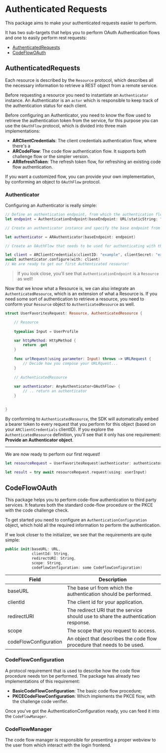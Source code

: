 # Authenticated Requests

This package aims to make your authenticated requests easier to perform.

It has two sub-targets that helps you to perform OAuth Authentication flows and one to easily perform rest requests: 
*   [AuthenticatedRequests](#AuthenticatedRequests)
*   [CodeFlowOAuth](#CodeFlowOAuth)

## AuthenticatedRequests

Each resource is described by the `Resource` protocol, which describes all the necessary information to retrieve a REST object from a remote service.

Before requesting a resource you need to instantiate an `Authenticator` instance.
An Authenticator is an `actor` which is responsible to keep track of the authentication status for each client.

Before configuring an Authenticator, you need to know the flow used to retrieve the authentication token from the service, for this purpose you can use the `OAuthFlow` protocol, which is divided into three main implementations:

- **ARClientCredentials**: The client credentials authentication flow, where there's a
- **ARCodeFlow**: The code flow authentication flow. It supports both challenge flow or the simpler version.
- **ARRefreshToken**: The refresh token flow, for refreshing an existing code flow authentication.


If you want a customized flow, you can provide your own implementation, by conforming an object to `OAuthFlow` protocol.

### Authenticator


Configuring an Authenticator is really simple:

```swift
// Define an authentication endpoint, from which the authentication flow should be performed.
let endpoint = AuthenticationEndpoint(baseEndpoint: URL(staticString: "https://api.example.com"), path: "auth/v2/token")

// Create an authenticator instance and specify the base endpoint from which the authentication  should be performed.

let authenticator = ARAuthenticator(baseEndpoint: endpoint)

// Create an OAuthFlow that needs to be used for authenticating with the base endpoint.

let client = ARClientCredentials(clientID: "example", clientSecret: "example", scope: Set([]))
await authenticator.configure(with: client)
// We are ready to get our first Authenticated resource!
```

>If you look close, you'll see that `AuthenticationEndpoint` is a `Resource` as well!

Now that we know what a Resource is, we can also integrate an `AuthenticatedResource`, which is an extension of what a Resource is.
If you need some sort of authentication to retrieve a resource, you need to conform your `Resource` object to `AuthenticatedResource` as well.

```swift
struct UserFavoritesRequest: Resource, AuthenticatedResource { 

    // Resource
    
    typealias Input = UserProfile

    var httpMethod: HttpMethod { 
        return .get
    }
    
    func urlRequest(using parameter: Input) throws -> URLRequest {
        // Decide how you compose your URLRquest...
    }
    
    // AuthenticatedResource
    
    var authenticator: AnyAuthenticator<OAuthFlow> { 
        // .. return an authenticator
    }
    

}
```

By conforming to `AuthenticatedResource`, the SDK will automatically embed a bearer token to every request that you perform for this object (based on your `ARClientCredentials` clientID).
If you explore the `AuthenticatedResource` definition, you'll see that it only has one requirement: **Provide an Authenticator object**.

***

We are now ready to perform our first request!


```swift
let resourceRequest = UserFavoritesRequest(authenticator: authenticator)
        
let result = try await resourceRequest.request(using: userInput)
```

## CodeFlowOAuth

This package helps you to perform code-flow authentication to third party services.
It features both the standard code-flow procedure or the PKCE with the code challenge check.

To get started you need to configure an `AuthenticationConfiguration` object, which hold all the required information to perform the authentication.

If we look closer to the initializer, we see that the requirements are quite simple:

```swift
public init(baseURL: URL,
            clientId: String,
            redirectURI: String,
            scope: String,
            codeFlowConfiguration: some CodeFlowConfiguration)
```

| **Field**             | **Description**                                                                    |
|-----------------------|------------------------------------------------------------------------------------|
| baseURL               | The base url from which the authentication should be performed.                    |
| clientId              | The client id for your application.                                                |
| redirectURI           | The redirect URI that the service should use to share the authentication response. |
| scope                 | The scope that you request to access.                                              |
| codeFlowConfiguration | An object that describes the code flow procedure that needs to be used.            |

### CodeFlowConfiguration

A protocol requirement that is used to describe how the code flow procedure needs ton be performed.
The package has already two implementations of this requirement:
- **BasicCodeFlowConfiguration**:  The basic code flow procedure;
- **PKCECodeFlowConfiguration**: Which implements the PKCE flow, with the challenge code verifier.

Once you've got the AuthenticationConfiguration ready, you can feed it into the `CodeFlowManager`.

### CodeFlowManager

The code flow manager is responsible for presenting a proper webview to the user from which interact with the login frontend.
